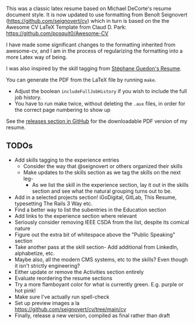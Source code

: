 This was a classic latex resume based on Michael DeCorte's resume document style.  It is now updated to use formatting from Benoît Seignovert (https://github.com/seignovert/cv)
which in turn is based on the the Awesome CV LaTeX Template from Claud D. Park: https://github.com/posquit0/Awesome-CV

I have made some significant changes to the formatting inherited from awesome-cv, and I am in the process of regularizing the formatting into a more Latex way of being.

I was also inspired by the skill tagging from [Stéphane Guedon's Resume](https://www.overleaf.com/project/5ccd465312946b32add4a506).


You can generate the PDF from the LaTeX file by running `make`.
  * Adjust the boolean `includeFullJobHistory` if you wish to include the full job history.
  * You have to run make twice, without deleting the `.aux` files, in order for the correct page numbering to show up

See the [releases section in GitHub](https://github.com/elizabrock/LaTeX-Resume/releases) for the downloadable PDF version of my resume.

## TODOs

* Add skills tagging to the experience entries
  * Consider the way that @seignovert or others organized their skills
  * Make updates to the skills section as we tag the skills on the next leg-
    * As we list the skill in the experience section, lay it out in the skills section and see what the natural grouping turns out to be.
* Add in a selected projects section! iGoDigital, GitLab, This Resume, typesetting The Rails 3 Way etc.
* Find a better way to list the subentries in the Education section
* Add links to the experience section where relevant
* Seriously consider removing IEEE CSDA from the list, despite its comical nature
* Figure out the extra bit of whitespace above the "Public Speaking" section
* Take another pass at the skill section- Add additional from LinkedIn, alphabetize, etc.
* Maybe also, all the modern CMS systems, etc to the skills? Even though it isn't strictly engineering?
* Either update or remove the Activities section entirely
* Evaluate reordering the resume sections
* Try a more flamboyant color for what is currently green.  E.g. purple or hot pink!
* Make sure I've actually run spell-check
* Set up preview images a la https://github.com/seignovert/cv/tree/main/cv
* Finally, release a new version, compiled as final rather than draft
